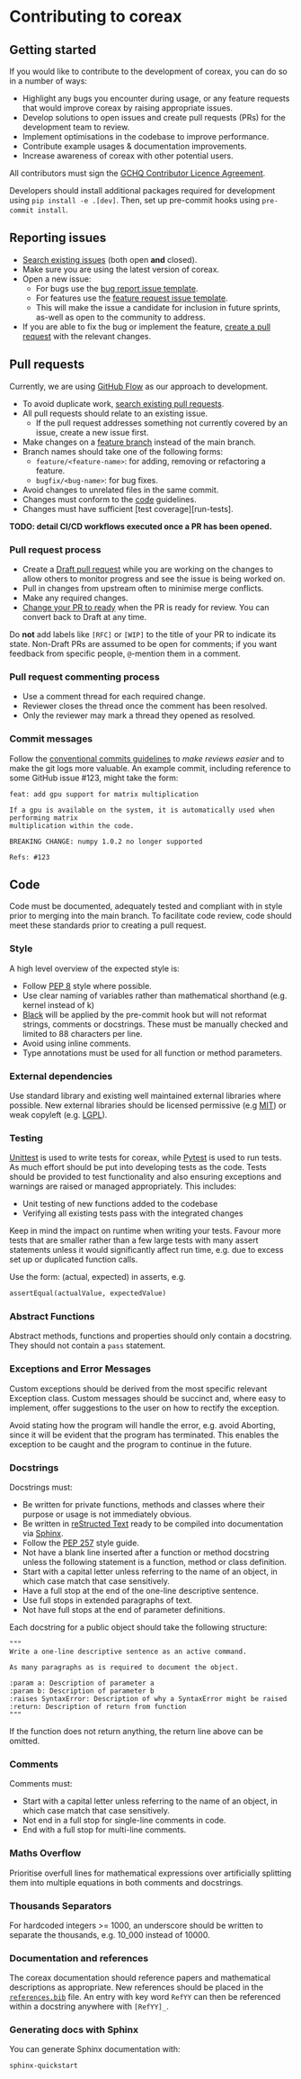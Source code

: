 Contributing to coreax
======================

Getting started
---------------

If you would like to contribute to the development of coreax, you can do so in a number of ways:
- Highlight any bugs you encounter during usage, or any feature requests that would improve coreax by raising appropriate issues.
- Develop solutions to open issues and create pull requests (PRs) for the development team to review.
- Implement optimisations in the codebase to improve performance.
- Contribute example usages & documentation improvements.
- Increase awareness of coreax with other potential users.

All contributors must sign the [GCHQ Contributor Licence Agreement][cla].

Developers should install additional packages required for development using
`pip install -e .[dev]`. Then, set up pre-commit hooks using `pre-commit install`.

Reporting issues
--------------

- [Search existing issues][github-issues] (both open **and** closed).
- Make sure you are using the latest version of coreax.
- Open a new issue:
  - For bugs use the [bug report issue template][gh-bug-report].
  - For features use the [feature request issue template][gh-feature-request].
  - This will make the issue a candidate for inclusion in future sprints, as-well as open to the community to address.
- If you are able to fix the bug or implement the feature, [create a pull request](#pull-requests) with the relevant changes.

Pull requests
-------------
Currently, we are using [GitHub Flow][github-flow] as our approach to development.

- To avoid duplicate work, [search existing pull requests][gh-prs].
- All pull requests should relate to an existing issue.
  - If the pull request addresses something not currently covered by an issue, create a new issue first.
- Make changes on a [feature branch][git-feature-branch] instead of the main branch.
- Branch names should take one of the following forms:
  - `feature/<feature-name>`: for adding, removing or refactoring a feature.
  - `bugfix/<bug-name>`: for bug fixes.
- Avoid changes to unrelated files in the same commit.
- Changes must conform to the [code](#code) guidelines.
- Changes must have sufficient [test coverage][run-tests].

 **TODO: detail CI/CD workflows executed once a PR has been opened.**

### Pull request process
- Create a [Draft pull request][pr-draft] while you are working on the changes to allow others to monitor progress and see the issue is being worked on.
- Pull in changes from upstream often to minimise merge conflicts.
- Make any required changes.
- [Change your PR to ready][pr-ready] when the PR is ready for review. You can convert back to Draft at any time.

Do **not** add labels like `[RFC]` or `[WIP]` to the title of your PR to indicate its state.
Non-Draft PRs are assumed to be open for comments; if you want feedback from specific people, `@`-mention them in a comment.

### Pull request commenting process
- Use a comment thread for each required change.
- Reviewer closes the thread once the comment has been resolved.
- Only the reviewer may mark a thread they opened as resolved.

### Commit messages

Follow the [conventional commits guidelines][conventional_commits] to *make reviews easier* and to make the git logs more valuable.
An example commit, including reference to some GitHub issue #123, might take the form:

```
feat: add gpu support for matrix multiplication

If a gpu is available on the system, it is automatically used when performing matrix
multiplication within the code.

BREAKING CHANGE: numpy 1.0.2 no longer supported

Refs: #123
```

Code
------

Code must be documented, adequately tested and compliant with in style prior to merging into the main branch. To
facilitate code review, code should meet these standards prior to creating a pull request.

### Style

A high level overview of the expected style is:
- Follow [PEP 8][pep-8] style where possible.
- Use clear naming of variables rather than mathematical shorthand (e.g. kernel instead of k)
- [Black][black] will be applied by the pre-commit hook but will not reformat strings,
  comments or docstrings. These must be manually checked and limited to 88 characters
  per line.
- Avoid using inline comments.
- Type annotations must be used for all function or method parameters.

### External dependencies
Use standard library and existing well maintained external libraries where possible. New external libraries should be licensed permissive (e.g [MIT][mit]) or weak copyleft (e.g. [LGPL][lgpl]).

### Testing
[Unittest][unittest] is used to write tests for coreax, while [Pytest][pytest] is used to run tests. As much effort should
be put into developing tests as the code. Tests should be provided to test functionality and also ensuring exceptions and
warnings are raised or managed appropriately. This includes:
- Unit testing of new functions added to the codebase
- Verifying all existing tests pass with the integrated changes

Keep in mind the impact on runtime when writing your tests. Favour more tests that are smaller rather than a few large
tests with many assert statements unless it would significantly affect run time, e.g. due to excess set up or duplicated
function calls.

Use the form: (actual, expected) in asserts, e.g.
```python
assertEqual(actualValue, expectedValue)
```

### Abstract Functions
Abstract methods, functions and properties should only contain a docstring. They should not contain a `pass` statement.

### Exceptions and Error Messages
Custom exceptions should be derived from the most specific relevant Exception class. Custom messages should be succinct and, where easy to implement, offer suggestions to the user on how to rectify the exception.

Avoid stating how the program will handle the error, e.g. avoid Aborting, since it will be evident that the program has terminated. This enables the exception to be caught and the program to continue in the future.

### Docstrings

Docstrings must:
- Be written for private functions, methods and classes where their purpose or usage is not immediately obvious.
- Be written in [reStructed Text][sphinx-rst] ready to be compiled into documentation via [Sphinx][sphinx].
- Follow the [PEP 257][pep-257] style guide.
- Not have a blank line inserted after a function or method docstring unless the following statement is a function, method or class definition.
- Start with a capital letter unless referring to the name of an object, in which case match that case sensitively.
- Have a full stop at the end of the one-line descriptive sentence.
- Use full stops in extended paragraphs of text.
- Not have full stops at the end of parameter definitions.

Each docstring for a public object should take the following structure:
```
"""
Write a one-line descriptive sentence as an active command.

As many paragraphs as is required to document the object.

:param a: Description of parameter a
:param b: Description of parameter b
:raises SyntaxError: Description of why a SyntaxError might be raised
:return: Description of return from function
"""
```
If the function does not return anything, the return line above can be omitted.

### Comments

Comments must:
- Start with a capital letter unless referring to the name of an object, in which case match that case sensitively.
- Not end in a full stop for single-line comments in code.
- End with a full stop for multi-line comments.

### Maths Overflow

Prioritise overfull lines for mathematical expressions over artificially splitting them into multiple equations in both comments and docstrings.

### Thousands Separators

For hardcoded integers >= 1000, an underscore should be written to separate the thousands, e.g. 10_000 instead of 10000.

### Documentation and references
The coreax documentation should reference papers and mathematical descriptions as appropriate. New references should be placed in the [`references.bib`](references.bib) file. An entry with key word `RefYY` can then be referenced within a docstring anywhere with `[RefYY]_`.

### Generating docs with Sphinx

You can generate Sphinx documentation with:
```sh
sphinx-quickstart
```

[github-issues]: https://github.com/gchq/coreax/issues
[gh-bug-report]: https://github.com/gchq/coreax/issues/new?assignees=&labels=bug%2Cnew&projects=&template=bug_report.yml&title=%5BBug%5D%3A+
[gh-feature-request]: https://github.com/gchq/coreax/issues/new?assignees=&labels=enhancement%2Cnew&projects=&template=feature_request.yml&title=%5BFeature%5D%3A+
[gh-prs]: https://github.com/gchq/coreax/pulls

[conventional_commits]: https://www.conventionalcommits.org
[git-feature-branch]: https://www.atlassian.com/git/tutorials/comparing-workflows
[pr-draft]: https://docs.github.com/en/pull-requests/collaborating-with-pull-requests/proposing-changes-to-your-work-with-pull-requests/creating-a-pull-request
[pr-ready]: https://docs.github.com/en/github/collaborating-with-pull-requests/proposing-changes-to-your-work-with-pull-requests/changing-the-stage-of-a-pull-request
[pep-8]: https://peps.python.org/pep-0008/
[black]: https://black.readthedocs.io/en/stable/
[sphinx-rst]: https://www.sphinx-doc.org/en/master/usage/restructuredtext/index.html
[sphinx]: https://www.sphinx-doc.org/en/master/index.html
[pep-257]: https://peps.python.org/pep-0257/
[cla]: https://cla-assistant.io/gchq/coreax
[github-flow]: https://docs.github.com/en/get-started/quickstart/github-flow
[mit]: https://opensource.org/license/mit/
[lgpl]: https://opensource.org/license/lgpl-license-html/
[unittest]: https://docs.python.org/3/library/unittest.html
[pytest]: https://docs.pytest.org/
